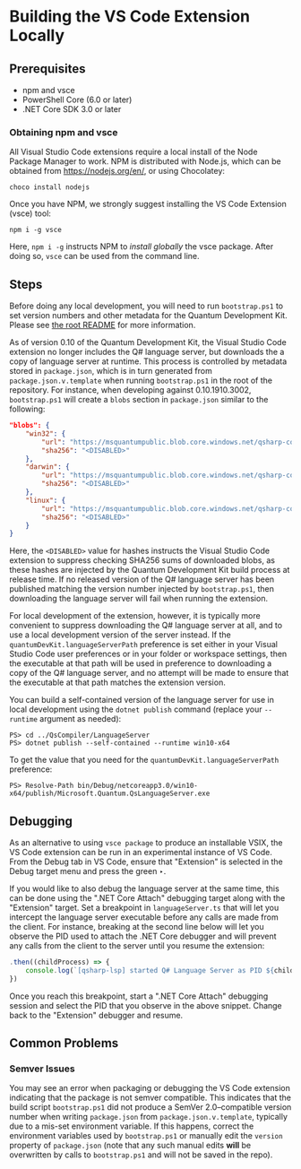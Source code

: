 # Building the VS Code Extension Locally #

## Prerequisites ##

- npm and vsce
- PowerShell Core (6.0 or later)
- .NET Core SDK 3.0 or later

### Obtaining npm and vsce ###

All Visual Studio Code extensions require a local install of the Node Package Manager to work.
NPM is distributed with Node.js, which can be obtained from https://nodejs.org/en/, or using Chocolatey:

```
choco install nodejs
```

Once you have NPM, we strongly suggest installing the VS Code Extension (vsce) tool:

```
npm i -g vsce
```

Here, `npm i -g` instructs NPM to *install globally* the vsce package.
After doing so, `vsce` can be used from the command line.


## Steps ##

Before doing any local development, you will need to run `bootstrap.ps1` to set version numbers and other metadata for the Quantum Development Kit.
Please see [the root README](../../README.md) for more information.

As of version 0.10 of the Quantum Development Kit, the Visual Studio Code extension no longer includes the Q# language server, but downloads the a copy of language server at runtime.
This process is controlled by metadata stored in `package.json`, which is in turn generated from `package.json.v.template` when running `bootstrap.ps1` in the root of the repository.
For instance, when developing against 0.10.1910.3002, `bootstrap.ps1` will create a `blobs` section in `package.json` similar to the following:

```json
"blobs": {
    "win32": {
        "url": "https://msquantumpublic.blob.core.windows.net/qsharp-compiler/QsLanguageServer-win10-x64-0.0.1910.1532.zip",
        "sha256": "<DISABLED>"
    },
    "darwin": {
        "url": "https://msquantumpublic.blob.core.windows.net/qsharp-compiler/QsLanguageServer-osx-x64-0.0.1910.1532.zip",
        "sha256": "<DISABLED>"
    },
    "linux": {
        "url": "https://msquantumpublic.blob.core.windows.net/qsharp-compiler/QsLanguageServer-linux-x64-0.0.1910.1532.zip",
        "sha256": "<DISABLED>"
    }
}
```

Here, the `<DISABLED>` value for hashes instructs the Visual Studio Code extension to suppress checking SHA256 sums of downloaded blobs, as these hashes are injected by the Quantum Development Kit build process at release time.
If no released version of the Q# language server has been published matching the version number injected by `bootstrap.ps1`, then downloading the language server will fail when running the extension.

For local development of the extension, however, it is typically more convenient to suppress downloading the Q# language server at all, and to use a local development version of the server instead.
If the `quantumDevKit.languageServerPath` preference is set either in your Visual Studio Code user preferences or in your folder or workspace settings, then the executable at that path will be used in preference to downloading a copy of the Q# language server, and no attempt will be made to ensure that the executable at that path matches the extension version.

You can build a self-contained version of the language server for use in local development using the `dotnet publish` command (replace your `--runtime` argument as needed):

```pwsh
PS> cd ../QsCompiler/LanguageServer
PS> dotnet publish --self-contained --runtime win10-x64
```

To get the value that you need for the `quantumDevKit.languageServerPath` preference:

```
PS> Resolve-Path bin/Debug/netcoreapp3.0/win10-x64/publish/Microsoft.Quantum.QsLanguageServer.exe
```

## Debugging ##

As an alternative to using `vsce package` to produce an installable VSIX, the VS Code extension can be run in an experimental instance of VS Code.
From the Debug tab in VS Code, ensure that "Extension" is selected in the Debug target menu and press the green ‣.

If you would like to also debug the language server at the same time, this can be done using the ".NET Core Attach" debugging target along with the "Extension" target.
Set a breakpoint in `languageServer.ts` that will let you intercept the language server executable before any calls are made from the client.
For instance, breaking at the second line below will let you observe the PID used to attach the .NET Core debugger and will prevent any calls from the client to the server until you resume the extension:

```typescript
.then((childProcess) => {
    console.log(`[qsharp-lsp] started Q# Language Server as PID ${childProcess.pid}.`);
})
```

Once you reach this breakpoint, start a ".NET Core Attach" debugging session and select the PID that you observe in the above snippet.
Change back to the "Extension" debugger and resume.

## Common Problems ##

### Semver Issues ###

You may see an error when packaging or debugging the VS Code extension indicating that the package is not semver compatible.
This indicates that the build script `bootstrap.ps1` did not produce a SemVer 2.0–compatible version number when writing `package.json` from `package.json.v.template`, typically due to a mis-set environment variable.
If this happens, correct the environment variables used by `bootstrap.ps1` or manually edit the `version` property of `package.json` (note that any such manual edits **will** be overwritten by calls to `bootstrap.ps1` and will not be saved in the repo).
